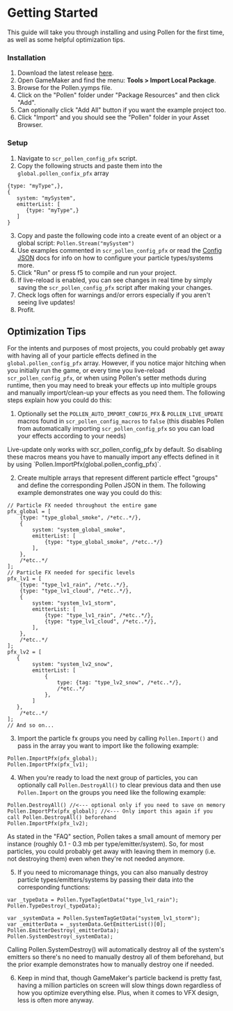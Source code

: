 # Getting Started
This guide will take you through installing and using Pollen for the first time, as well as some helpful optimization tips.

### Installation
1. Download the latest release [here](https://github.com/MorphoMonarchy/Pollen/tree/master).
2. Open GameMaker and find the menu: **Tools > Import Local Package**.
3. Browse for the Pollen.yymps file.
4. Click on the "Pollen" folder under "Package Resources" and then click "Add".
5. Can optionally click "Add All" button if you want the example project too.
6. Click "Import" and you should see the "Pollen" folder in your Asset Browser.

### Setup
1. Navigate to `scr_pollen_config_pfx` script.
2. Copy the following structs and paste them into the `global.pollen_confix_pfx` array

~~~
{type: "myType",},
{
   system: "mySystem",
   emitterList: [
      {type: "myType",}
   ]
}
~~~

3. Copy and paste the following code into a create event of an object or a global script: `Pollen.Stream("mySystem")`
4. Use examples commented in `scr_pollen_config_pfx` or read the [Config JSON](<Import Particles.mod/>) docs for info on how to configure your particle types/systems more.
5. Click "Run" or press f5 to compile and run your project.
6. If live-reload is enabled, you can see changes in real time by simply saving the `scr_pollen_config_pfx` script after making your changes.
7. Check logs often for warnings and/or errors especially if you aren't seeing live updates!
8. Profit.


## Optimization Tips

For the intents and purposes of most projects, you could probably get away with having all of your particle effects defined in the `global.pollen_config_pfx` array. However, if you notice major hitching when you initially run the game, or every time you live-reload `scr_pollen_config_pfx`, or when using Pollen's setter methods during runtime, then you may need to break your effects up into multiple groups and manually import/clean-up your effects as you need them. The following steps explain how you could do this:

1. Optionally set the `POLLEN_AUTO_IMPORT_CONFIG_PFX` & `POLLEN_LIVE_UPDATE` macros found in `scr_pollen_config_macros` to `false` (this disables Pollen from automatically importing `scr_pollen_config_pfx` so you can load your effects according to your needs)

<p class="tip">
    Live-update only works with scr_pollen_config_pfx by default. So disabling these macros means you have to manually import any effects defined in it by using `Pollen.ImportPfx(global.pollen_config_pfx)`.
</p>

2. Create multiple arrays that represent different particle effect "groups" and define the corresponding Pollen JSON in them. The following example demonstrates one way you could do this:

~~~
// Particle FX needed throughout the entire game
pfx_global = [
    {type: "type_global_smoke", /*etc..*/},
    {
        system: "system_global_smoke",
        emitterList: [
            {type: "type_global_smoke", /*etc..*/}
        ],
    },
    /*etc..*/
];
// Particle FX needed for specific levels
pfx_lv1 = [
    {type: "type_lv1_rain", /*etc..*/},
    {type: "type_lv1_cloud", /*etc..*/},
    {
        system: "system_lv1_storm",
        emitterList: [
            {type: "type_lv1_rain", /*etc..*/},
            {type: "type_lv1_cloud", /*etc..*/},
        ],
    },
    /*etc..*/
];
pfx_lv2 = [
   {
        system: "system_lv2_snow",
        emitterList: [
            {
                type: {tag: "type_lv2_snow", /*etc..*/}, 
                /*etc..*/
            },
        ]
   },
    /*etc..*/
];
// And so on...
~~~

3. Import the particle fx groups you need by calling `Pollen.Import()` and pass in the array you want to import like the following example:

~~~
Pollen.ImportPfx(pfx_global);
Pollen.ImportPfx(pfx_lv1);
~~~

4. When you're ready to load the next group of particles, you can optionally call `Pollen.DestroyAll()` to clear previous data and then use `Pollen.Import` on the groups you need like the following example:

~~~
Pollen.DestroyAll() //<--- optional only if you need to save on memory
Pollen.ImportPfx(pfx_global); //<--- Only import this again if you call Pollen.DestroyAll() beforehand
Pollen.ImportPfx(pfx_lv2);
~~~

<p class="warn">
    As stated in the "FAQ" section, Pollen takes a small amount of memory per instance (roughly 0.1 - 0.3 mb per type/emitter/system). So, for most particles, you could probably get away with leaving them in memory (i.e. not destroying them) even when they're not needed anymore.
</p>

5. If you need to micromanage things, you can also manually destroy particle types/emitters/systems by passing their data into the corresponding functions:

~~~
var _typeData = Pollen.TypeTagGetData("type_lv1_rain");
Pollen.TypeDestroy(_typeData);

var _systemData = Pollen.SystemTagGetData("system_lv1_storm");
var _emitterData = _systemData.GetEmitterList()[0];
Pollen.EmitterDestroy(_emitterData);
Pollen.SystemDestroy(_systemData);
~~~

<p class="warn">
    Calling Pollen.SystemDestroy() will automatically destroy all of the system's emitters
    so there's no need to manually destroy all of them beforehand, but the prior example demonstrates
    how to manually destroy one if needed.
</p>

6. Keep in mind that, though GameMaker's particle backend is pretty fast, having a million particles on screen will slow things down regardless of how you optimize everything else. Plus, when it comes to VFX design, less is often more anyway. 


